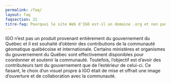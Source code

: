 ```yaml
---
permalink: /faq/
layout: faq
faqsection: 21
titre-faq: Pourquoi le site Web d'IGO est-il un domaine .org et non pas un domaine .gouv.qc.ca avec les logos officiels du gouvernement du Québec?
---
```


IGO n’est pas un produit provenant entièrement du gouvernement du Québec et il est souhaité d’obtenir des contributions de la communauté géomatique québécoise et internationale. Certains ministères et organismes du gouvernement du Québec sont effectivement disponibles pour coordonner et soutenir la communauté. Toutefois, l’objectif est d’avoir des contributeurs tant du gouvernement que de l’extérieur de celui-ci. Ce faisant, le choix d’un visuel propre à IGO était de mise et offrait une image d’ouverture et de collaboration avec la communauté.
